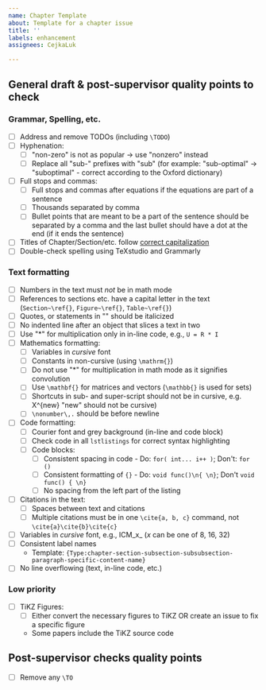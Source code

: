```yaml
---
name: Chapter Template
about: Template for a chapter issue
title: ''
labels: enhancement
assignees: CejkaLuk

---
```


## General draft & post-supervisor quality points to check
### Grammar, Spelling, etc.
- [ ] Address and remove TODOs (including `\TODO`)
- [ ] Hyphenation:
  - [ ] "non-zero" is not as popular -> use "nonzero" instead
  - [ ] Replace all "sub-" prefixes with "sub" (for example: "sub-optimal" -> "suboptimal" - correct according to the Oxford dictionary)
- [ ] Full stops and commas:
  - [ ] Full stops and commas after equations if the equations are part of a sentence
  - [ ] Thousands separated by comma
  - [ ] Bullet points that are meant to be a part of the sentence should be separated by a comma and the last bullet should have a dot at the end (if it ends the sentence)
- [ ] Titles of Chapter/Section/etc. follow [correct capitalization](https://ksi.fjfi.cvut.cz/aktualne/anglicky-nazev-prace-pravidla-pro-psani-velkychmalych-pismen)
- [ ] Double-check spelling using TeXstudio and Grammarly
### Text formatting
- [ ] Numbers in the text must *not* be in math mode
- [ ] References to sections etc. have a capital letter in the text (`Section~\ref{}`, `Figure~\ref{}`, `Table~\ref{}`)
- [ ] Quotes, or statements in "" should be italicized
- [ ] No indented line after an object that slices a text in two
- [ ] Use "*" for multiplication only in in-line code, e.g., `U = R * I`
- [ ] Mathematics formatting:
  - [ ] Variables in _cursive_ font
  - [ ] Constants in non-cursive (using `\mathrm{}`)
  - [ ] Do not use "*" for multiplication in math mode as it signifies convolution
  - [ ] Use `\mathbf{}` for matrices and vectors (`\mathbb{}` is used for sets)
  - [ ] Shortcuts in sub- and super-script should not be in cursive, e.g. X^{new} "new" should not be cursive)
  - [ ]  `\nonumber\,.` should be before newline
- [ ] Code formatting:
  - [ ] Courier font and grey background (in-line and code block)
  - [ ] Check code in all `lstlistings` for correct syntax highlighting
  - [ ] Code blocks:
    - [ ] Consistent spacing in code - Do: `for( int... i++ )`; Don't: `for ()`
    - [ ] Consistent formatting of `{}` - Do: `void func()\n{ \n}`; Don't `void func() { \n}`
    - [ ] No spacing from the left part of the listing
- [ ] Citations in the text:
  - [ ] Spaces between text and citations
  - [ ] Multiple citations must be in one `\cite{a, b, c}` command, not `\cite{a}\cite{b}\cite{c}`
- [ ] Variables in _cursive_ font, e.g., ICM_x_ (_x_ can be one of 8, 16, 32)
- [ ] Consistent label names
  - Template: `{Type:chapter-section-subsection-subsubsection-paragraph-specific-content-name}`
- [ ] No line overflowing (text, in-line code, etc.)
### Low priority
- [ ] TiKZ Figures:
  - [ ] Either convert the necessary figures to TiKZ OR create an issue to fix a specific figure
  - Some papers include the TiKZ source code

## Post-supervisor checks quality points
- [ ] Remove any `\TO`
